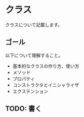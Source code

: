 # クラス

クラスについて記載します。

## ゴール

以下について理解すること。

* 基本的なクラスの作り方、使い方
* メソッド
* プロパティ
* コンストラクタとイニシャライザ
* エクステンション

## TODO: 書く
